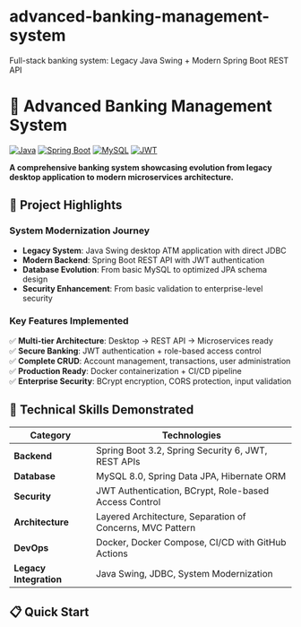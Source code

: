 # advanced-banking-management-system
Full-stack banking system: Legacy Java Swing + Modern Spring Boot REST API


# 🏦 Advanced Banking Management System

[![Java](https://img.shields.io/badge/Java-17-orange.svg)](https://www.java.com)
[![Spring Boot](https://img.shields.io/badge/Spring%20Boot-3.2.0-brightgreen.svg)](https://spring.io/projects/spring-boot)
[![MySQL](https://img.shields.io/badge/MySQL-8.0-blue.svg)](https://www.mysql.com)
[![JWT](https://img.shields.io/badge/JWT-Enabled-red.svg)](https://jwt.io)

**A comprehensive banking system showcasing evolution from legacy desktop application to modern microservices architecture.**

## 🌟 Project Highlights

### **System Modernization Journey**
- **Legacy System**: Java Swing desktop ATM application with direct JDBC
- **Modern Backend**: Spring Boot REST API with JWT authentication
- **Database Evolution**: From basic MySQL to optimized JPA schema design
- **Security Enhancement**: From basic validation to enterprise-level security

### **Key Features Implemented**
✅ **Multi-tier Architecture**: Desktop → REST API → Microservices ready  
✅ **Secure Banking**: JWT authentication + role-based access control  
✅ **Complete CRUD**: Account management, transactions, user administration  
✅ **Production Ready**: Docker containerization + CI/CD pipeline  
✅ **Enterprise Security**: BCrypt encryption, CORS protection, input validation  

## 🚀 Technical Skills Demonstrated

| **Category** | **Technologies** |
|--------------|-----------------|
| **Backend** | Spring Boot 3.2, Spring Security 6, JWT, REST APIs |
| **Database** | MySQL 8.0, Spring Data JPA, Hibernate ORM |
| **Security** | JWT Authentication, BCrypt, Role-based Access Control |
| **Architecture** | Layered Architecture, Separation of Concerns, MVC Pattern |
| **DevOps** | Docker, Docker Compose, CI/CD with GitHub Actions |
| **Legacy Integration** | Java Swing, JDBC, System Modernization |

## 📋 Quick Start

